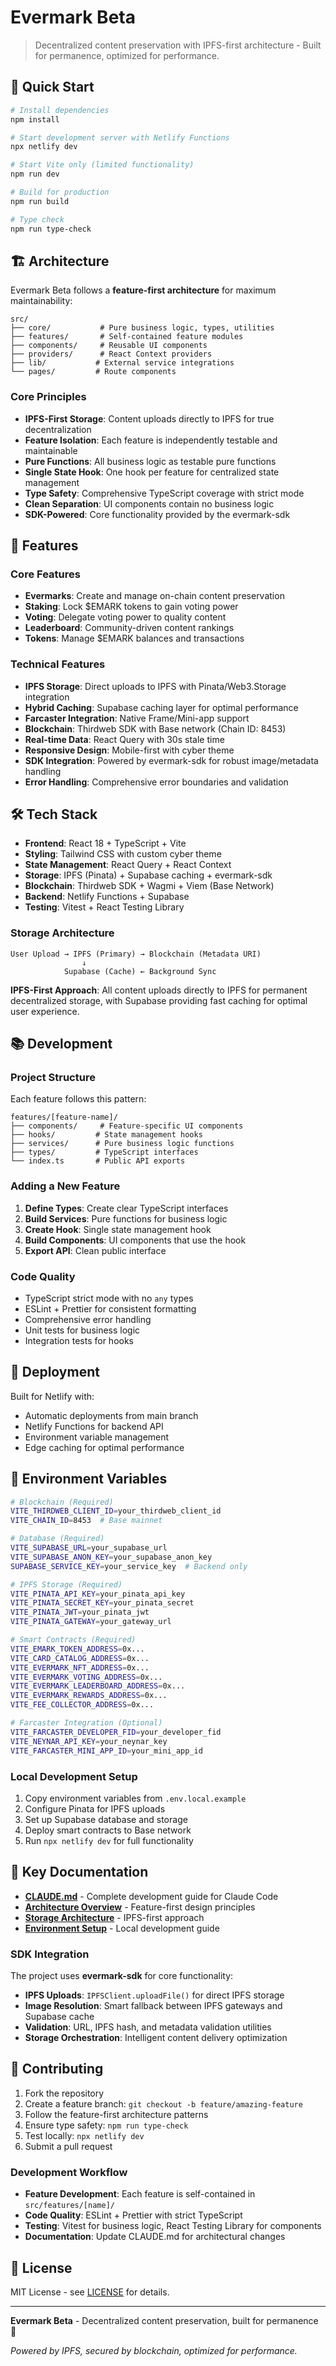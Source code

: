 # Evermark Beta

> Decentralized content preservation with IPFS-first architecture - Built for permanence, optimized for performance.

## 🚀 Quick Start

```bash
# Install dependencies
npm install

# Start development server with Netlify Functions
npx netlify dev

# Start Vite only (limited functionality)
npm run dev

# Build for production
npm run build

# Type check
npm run type-check
```

## 🏗️ Architecture

Evermark Beta follows a **feature-first architecture** for maximum maintainability:

```
src/
├── core/           # Pure business logic, types, utilities
├── features/       # Self-contained feature modules
├── components/     # Reusable UI components
├── providers/      # React Context providers
├── lib/           # External service integrations
└── pages/         # Route components
```

### Core Principles

- **IPFS-First Storage**: Content uploads directly to IPFS for true decentralization
- **Feature Isolation**: Each feature is independently testable and maintainable
- **Pure Functions**: All business logic as testable pure functions
- **Single State Hook**: One hook per feature for centralized state management
- **Type Safety**: Comprehensive TypeScript coverage with strict mode
- **Clean Separation**: UI components contain no business logic
- **SDK-Powered**: Core functionality provided by the evermark-sdk

## 🎯 Features

### Core Features
- **Evermarks**: Create and manage on-chain content preservation
- **Staking**: Lock $EMARK tokens to gain voting power
- **Voting**: Delegate voting power to quality content
- **Leaderboard**: Community-driven content rankings
- **Tokens**: Manage $EMARK balances and transactions

### Technical Features
- **IPFS Storage**: Direct uploads to IPFS with Pinata/Web3.Storage integration
- **Hybrid Caching**: Supabase caching layer for optimal performance
- **Farcaster Integration**: Native Frame/Mini-app support
- **Blockchain**: Thirdweb SDK with Base network (Chain ID: 8453)
- **Real-time Data**: React Query with 30s stale time
- **Responsive Design**: Mobile-first with cyber theme
- **SDK Integration**: Powered by evermark-sdk for robust image/metadata handling
- **Error Handling**: Comprehensive error boundaries and validation

## 🛠️ Tech Stack

- **Frontend**: React 18 + TypeScript + Vite
- **Styling**: Tailwind CSS with custom cyber theme
- **State Management**: React Query + React Context
- **Storage**: IPFS (Pinata) + Supabase caching + evermark-sdk
- **Blockchain**: Thirdweb SDK + Wagmi + Viem (Base Network)
- **Backend**: Netlify Functions + Supabase
- **Testing**: Vitest + React Testing Library

### Storage Architecture

```
User Upload → IPFS (Primary) → Blockchain (Metadata URI)
                ↓
            Supabase (Cache) ← Background Sync
```

**IPFS-First Approach**: All content uploads directly to IPFS for permanent decentralized storage, with Supabase providing fast caching for optimal user experience.

## 📚 Development

### Project Structure

Each feature follows this pattern:
```
features/[feature-name]/
├── components/     # Feature-specific UI components
├── hooks/         # State management hooks
├── services/      # Pure business logic functions
├── types/         # TypeScript interfaces
└── index.ts       # Public API exports
```

### Adding a New Feature

1. **Define Types**: Create clear TypeScript interfaces
2. **Build Services**: Pure functions for business logic
3. **Create Hook**: Single state management hook
4. **Build Components**: UI components that use the hook
5. **Export API**: Clean public interface

### Code Quality

- TypeScript strict mode with no `any` types
- ESLint + Prettier for consistent formatting
- Comprehensive error handling
- Unit tests for business logic
- Integration tests for hooks

## 🚀 Deployment

Built for Netlify with:
- Automatic deployments from main branch
- Netlify Functions for backend API
- Environment variable management
- Edge caching for optimal performance

## 🔧 Environment Variables

```bash
# Blockchain (Required)
VITE_THIRDWEB_CLIENT_ID=your_thirdweb_client_id
VITE_CHAIN_ID=8453  # Base mainnet

# Database (Required)
VITE_SUPABASE_URL=your_supabase_url
VITE_SUPABASE_ANON_KEY=your_supabase_anon_key
SUPABASE_SERVICE_KEY=your_service_key  # Backend only

# IPFS Storage (Required)
VITE_PINATA_API_KEY=your_pinata_api_key
VITE_PINATA_SECRET_KEY=your_pinata_secret
VITE_PINATA_JWT=your_pinata_jwt
VITE_PINATA_GATEWAY=your_gateway_url

# Smart Contracts (Required)
VITE_EMARK_TOKEN_ADDRESS=0x...
VITE_CARD_CATALOG_ADDRESS=0x...
VITE_EVERMARK_NFT_ADDRESS=0x...
VITE_EVERMARK_VOTING_ADDRESS=0x...
VITE_EVERMARK_LEADERBOARD_ADDRESS=0x...
VITE_EVERMARK_REWARDS_ADDRESS=0x...
VITE_FEE_COLLECTOR_ADDRESS=0x...

# Farcaster Integration (Optional)
VITE_FARCASTER_DEVELOPER_FID=your_developer_fid
VITE_NEYNAR_API_KEY=your_neynar_key
VITE_FARCASTER_MINI_APP_ID=your_mini_app_id
```

### Local Development Setup

1. Copy environment variables from `.env.local.example`
2. Configure Pinata for IPFS uploads
3. Set up Supabase database and storage
4. Deploy smart contracts to Base network
5. Run `npx netlify dev` for full functionality

## 📖 Key Documentation

- **[CLAUDE.md](./CLAUDE.md)** - Complete development guide for Claude Code
- **[Architecture Overview](#-architecture)** - Feature-first design principles  
- **[Storage Architecture](#storage-architecture)** - IPFS-first approach
- **[Environment Setup](#local-development-setup)** - Local development guide

### SDK Integration

The project uses **evermark-sdk** for core functionality:

- **IPFS Uploads**: `IPFSClient.uploadFile()` for direct IPFS storage
- **Image Resolution**: Smart fallback between IPFS gateways and Supabase cache
- **Validation**: URL, IPFS hash, and metadata validation utilities
- **Storage Orchestration**: Intelligent content delivery optimization

## 🤝 Contributing

1. Fork the repository
2. Create a feature branch: `git checkout -b feature/amazing-feature`  
3. Follow the feature-first architecture patterns
4. Ensure type safety: `npm run type-check`
5. Test locally: `npx netlify dev`
6. Submit a pull request

### Development Workflow

- **Feature Development**: Each feature is self-contained in `src/features/[name]/`
- **Code Quality**: ESLint + Prettier with strict TypeScript
- **Testing**: Vitest for business logic, React Testing Library for components
- **Documentation**: Update CLAUDE.md for architectural changes

## 📄 License

MIT License - see [LICENSE](./LICENSE) for details.

---

**Evermark Beta** - Decentralized content preservation, built for permanence 🚀

*Powered by IPFS, secured by blockchain, optimized for performance.*